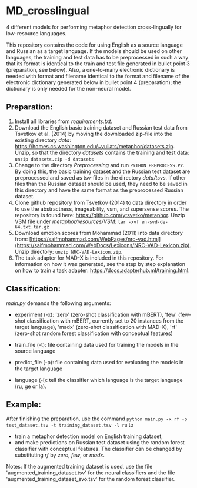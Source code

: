 # MD_crosslingual
4 different models for performing metaphor detection cross-lingually for low-resource languages.

This repository contains the code for using English as a source language and Russian as a target language. If the models should be used on other languages, the training and test data has to be preprocessed in such a way that its format is identical to the train and test file generated in bullet point 3 (preparation, see below). Also, a one-to-many electronic dictionary is needed with format and filename identical to the format and filename of the electronic dictionary generated below in bullet point 4 (preparation); the dictionary is only needed for the non-neural model.


## Preparation:

1. Install all libraries from *requirements.txt*.
2. Download the English basic training dataset and Russian test data from Tsvetkov et al. (2014) by moving the downloaded zip-file into the existing directory *data*: https://homes.cs.washington.edu/~yuliats/metaphor/datasets.zip. Unzip, so that the directory *datasets* contains the training and test data: ```unzip datasets.zip -d datasets```
3. Change to the directory *Preprocessing* and run ```PYTHON PREPROCESS.PY```. By doing this, the basic training dataset and the Russian test dataset are preprocessed and saved as tsv-files in the directory *data/tsvs*. If other files than the Russian dataset should be used, they need to be saved in this directory and have the same format as the preprocessed Russian dataset.
4. Clone github repository from Tsvetkov (2014) to data directory in order to use the abstractness, imageability, vsm, and supersense scores. The repository is found here: https://github.com/ytsvetko/metaphor. Unzip VSM file under *metaphor/resources/VSM*: ```tar -xvf en-svd-de-64.txt.tar.gz```
5. Download emotion scores from Mohammad (2011) into data directory from: [https://saifmohammad.com/WebPages/nrc-vad.html](https://saifmohammad.com/WebDocs/Lexicons/NRC-VAD-Lexicon.zip). Unzip directory: ```unzip NRC-VAD-Lexicon.zip```.
6. The task adapter for MAD-X is included in this repository. For information on how it was generated, see the step by step explanation on how to train a task adapter: https://docs.adapterhub.ml/training.html.


## Classification:

*main.py* demands the following arguments: 

- experiment (-x): 'zero' (zero-shot classification with mBERT), 'few' (few-shot classification with mBERT, currently set to 20 instances from the target language), 'madx' (zero-shot classification with MAD-X), 'rf' (zero-shot random forest classification with conceptual features)

- train_file (-t): file containing data used for training the models in the source language

- predict_file (-p): file containing data used for evaluating the models in the target language

- language (-l): tell the classifier which language is the target language (ru, ge or la).


## Example:
After finishing the preparation, use the command ```python main.py -x rf -p test_dataset.tsv -t training_dataset.tsv -l ru``` to
- train a metaphor detection model on English training dataset,
- and make predictions on Russian test dataset using the random forest classifier with conceptual features.
The classifier can be changed by substituting *rf* by *zero*, *few*, or *madx*.

Notes: If the augmented training dataset is used, use the file 'augmented_training_dataset.tsv' for the neural classifiers and the file 'augmented_training_dataset_svo.tsv' for the random forest classifier.
